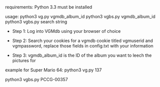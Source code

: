 requirements:
Python 3.3 must be installed

usage:
python3 vg.py  vgmdb_album_id
python3 vgbs.py  vgmdb_album_id
python3 vgbs.py  search string

* Step 1: Log into VGMdb using your browser of choice

* Step 2: Search your cookies for a vgmdb cookie titled vgmuserid and vgmpassword, replace those fields in config.txt with your information

* Step 3: vgmdb_album_id is the ID of the album you want to leech the pictures for

example for Super Mario 64:
python3 vg.py 137

python3 vgbs.py PCCG-00357

